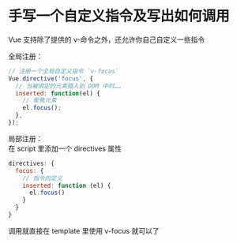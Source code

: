 # 手写一个自定义指令及写出如何调用

Vue 支持除了提供的 v-命令之外，还允许你自己自定义一些指令

全局注册：

```js
// 注册一个全局自定义指令 `v-focus`
Vue.directive('focus', {
  // 当被绑定的元素插入到 DOM 中时……
  inserted: function(el) {
    // 聚焦元素
    el.focus();
  },
});
```

局部注册：  
在 script 里添加一个 directives 属性

```js
directives: {
  focus: {
    // 指令的定义
    inserted: function (el) {
      el.focus()
    }
  }
}
```

调用就直接在 template 里使用 v-focus 就可以了
